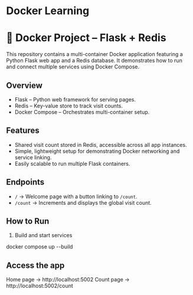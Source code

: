 # Docker Learning

# 🐳 Docker Project – Flask + Redis

This repository contains a multi-container Docker application featuring a Python Flask web app and a Redis database. It demonstrates how to run and connect multiple services using Docker Compose.

##  Overview

- Flask – Python web framework for serving pages.  
- Redis – Key-value store to track visit counts.  
- Docker Compose – Orchestrates multi-container setup.  

##  Features

- Shared visit count stored in Redis, accessible across all app instances.  
- Simple, lightweight setup for demonstrating Docker networking and service linking.  
- Easily scalable to run multiple Flask containers.  

##  Endpoints

- `/` → Welcome page with a button linking to `/count`.  
- `/count` → Increments and displays the global visit count.  

##  How to Run

1. Build and start services  

  docker compose up --build

## Access the app

Home page → http://localhost:5002
Count page → http://localhost:5002/count

